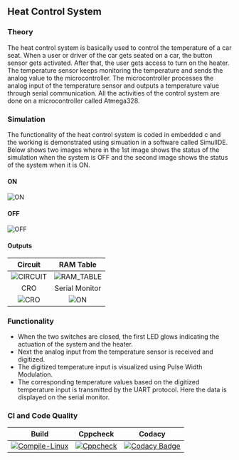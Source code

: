 ## Heat Control System 

### Theory

The heat control system is basically used to control the temperature of a car seat. When a user or driver of the car gets seated on a car, the button sensor gets activated. After that, the user gets access to turn on the heater. The temperature sensor keeps monitoring the temperature and sends the analog value to the microcontroller. The microcontroller processes the analog input of the temperature sensor and outputs a temperature value through serial communication. All the activities of the control system are done on a microcontroller called Atmega328.

### Simulation

The functionality of the heat control system is coded in embedded c and the working is demonstrated using simuation in a software called SimulIDE.
Below shows two images where in the 1st image shows the status of the simulation when the system is OFF and the second image shows the status of the system when it is ON. 

#### ON
![ON](https://github.com/hemanthasapu/embedded_systems_project_256889/blob/main/simulation/Simulation.gif)

#### OFF
![OFF](https://github.com/hemanthasapu/embedded_systems_project_256889/blob/main/simulation/Simulation_OFF.PNG)

#### Outputs

|Circuit|RAM Table|
|:--:|:--:|
|![CIRCUIT](https://github.com/hemanthasapu/embedded_systems_project_256889/blob/main/simulation/Circuit.gif)|![RAM_TABLE](https://github.com/hemanthasapu/embedded_systems_project_256889/blob/main/simulation/RAM_table.gif)|
|CRO|Serial Monitor|
|![CRO](https://github.com/hemanthasapu/embedded_systems_project_256889/blob/main/simulation/Oscilloscope.gif)|![ON](https://github.com/hemanthasapu/embedded_systems_project_256889/blob/main/simulation/Serial_Monitor.gif)|

### Functionality 

* When the two switches are closed, the first LED glows indicating the actuation of the system and the heater.
* Next the analog input from the temperature sensor is received and digitized.
* The digitized temperature input is visualized using Pulse Width Modulation.
* The corresponding temperature values based on the digitized temperature input is transmitted by the UART protocol. Here the data is displayed on the serial monitor.




### CI and Code Quality

|Build|Cppcheck|Codacy|
|:--:|:--:|:--:|
|[![Compile-Linux](https://github.com/hemanthasapu/embedded_systems_project_256889/actions/workflows/Compile.yml/badge.svg)](https://github.com/hemanthasapu/embedded_systems_project_256889/actions/workflows/Compile.yml)|[![Cppcheck](https://github.com/hemanthasapu/embedded_systems_project_256889/actions/workflows/CodeQuality.yml/badge.svg)](https://github.com/hemanthasapu/embedded_systems_project_256889/actions/workflows/CodeQuality.yml)|[![Codacy Badge](https://app.codacy.com/project/badge/Grade/bf425986b42541fd92f2459de6359d9b)](https://www.codacy.com/gh/hemanthasapu/embedded_systems_project_256889/dashboard?utm_source=github.com&amp;utm_medium=referral&amp;utm_content=hemanthasapu/embedded_systems_project_256889&amp;utm_campaign=Badge_Grade)|
